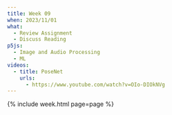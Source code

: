 ```yaml
---
title: Week 09
when: 2023/11/01
what:
  - Review Assignment
  - Discuss Reading
p5js:
  - Image and Audio Processing
  - ML
videos:
  - title: PoseNet
    urls:
      - https://www.youtube.com/watch?v=OIo-DIOkNVg
---
```

{% include week.html page=page %}
